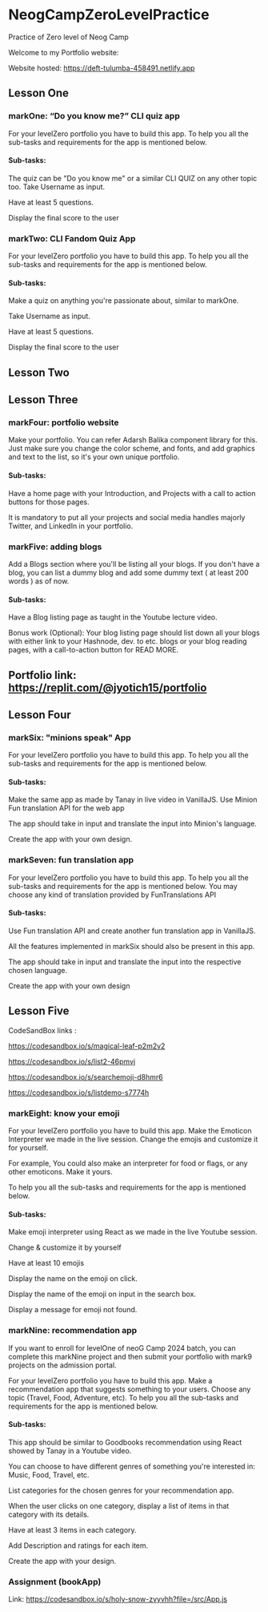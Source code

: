 # NeogCampZeroLevelPractice 

 Practice of Zero level of Neog Camp

Welcome to my Portfolio website:

Website hosted: https://deft-tulumba-458491.netlify.app

## Lesson One
### markOne: “Do you know me?” CLI quiz app

For your levelZero portfolio you have to build this app. To help you all the sub-tasks and requirements for the app is mentioned below.

#### Sub-tasks:
The quiz can be "Do you know me" or a similar CLI QUIZ on any other topic too. Take Username as input.

Have at least 5 questions.

Display the final score to the user

### markTwo: CLI Fandom Quiz App
For your levelZero portfolio you have to build this app. To help you all the sub-tasks and requirements for the app is mentioned below.

#### Sub-tasks:
Make a quiz on anything you're passionate about, similar to markOne.

Take Username as input.

Have at least 5 questions.

Display the final score to the user

## Lesson Two

## Lesson Three

### markFour: portfolio website
Make your portfolio. You can refer Adarsh Balika component library for this. Just make sure you change the color scheme, and fonts, and add graphics and text to the list, so it's your own unique portfolio.

#### Sub-tasks:
Have a home page with your Introduction, and Projects with a call to action buttons for those pages.

It is mandatory to put all your projects and social media handles majorly Twitter, and LinkedIn in your portfolio.

### markFive: adding blogs
Add a Blogs section where you'll be listing all your blogs. If you don't have a blog, you can list a dummy blog and add some dummy text ( at least 200 words ) as of now.

#### Sub-tasks:
Have a Blog listing page as taught in the Youtube lecture video.

Bonus work (Optional): Your blog listing page should list down all your blogs with either link to your Hashnode, dev.
to etc. blogs or your blog reading pages, with a call-to-action button for READ MORE.

## Portfolio link: https://replit.com/@jyotich15/portfolio

## Lesson Four

### markSix: "minions speak" App
For your levelZero portfolio you have to build this app. To help you all the sub-tasks and requirements for the app is mentioned below.

#### Sub-tasks:
Make the same app as made by Tanay in live video in VanillaJS. Use Minion Fun translation API for the web app 

The app should take in input and translate the input into Minion's language.

Create the app with your own design.

### markSeven: fun translation app
For your levelZero portfolio you have to build this app. To help you all the sub-tasks and requirements for the app is mentioned below. You may choose any kind of translation provided by FunTranslations API

#### Sub-tasks:
Use Fun translation API and create another fun translation app in VanillaJS.

All the features implemented in markSix should also be present in this app.

The app should take in input and translate the input into the respective chosen language.

Create the app with your own design

## Lesson Five

CodeSandBox links : 

https://codesandbox.io/s/magical-leaf-p2m2v2

https://codesandbox.io/s/list2-46pmvj

https://codesandbox.io/s/searchemoji-d8hmr6

https://codesandbox.io/s/listdemo-s7774h

### markEight: know your emoji
For your levelZero portfolio you have to build this app. Make the Emoticon Interpreter we made in the live session. Change the emojis and customize it for yourself.

For example, You could also make an interpreter for food or flags, or any other emoticons. Make it yours.

To help you all the sub-tasks and requirements for the app is mentioned below.

#### Sub-tasks:
Make emoji interpreter using React as we made in the live Youtube session.

Change & customize it by yourself

Have at least 10 emojis

Display the name on the emoji on click.

Display the name of the emoji on input in the search box.

Display a message for emoji not found.

### markNine: recommendation app
If you want to enroll for levelOne of neoG Camp 2024 batch, you can complete this markNine project and then submit your portfolio with mark9 projects on the admission portal.

For your levelZero portfolio you have to build this app. Make a recommendation app that suggests something to your users. Choose any topic (Travel, Food, Adventure, etc). To help you all the sub-tasks and requirements for the app is mentioned below.

#### Sub-tasks:
This app should be similar to Goodbooks recommendation using React showed by Tanay in a Youtube video. 

You can choose to have different genres of something you're interested in: Music, Food, Travel, etc.

List categories for the chosen genres for your recommendation app.

When the user clicks on one category, display a list of items in that category with its details.

Have at least 3 items in each category.

Add Description and ratings for each item.

Create the app with your design.

### Assignment (bookApp)

Link:  https://codesandbox.io/s/holy-snow-zvyvhh?file=/src/App.js